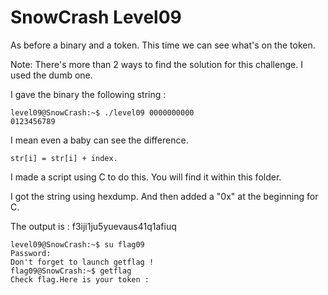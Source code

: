 # SnowCrash Level09

As before a binary and a token.
This time we can see what's on the token.


Note: There's more than 2 ways to find the solution for this challenge.
I used the dumb one.

I gave the binary the following string :
```
level09@SnowCrash:~$ ./level09 0000000000
0123456789
```

I mean even a baby can see the difference.
```
str[i] = str[i] + index.
```

I made a script using C to do this. You will find it within this folder.

I got the string using hexdump. And then added a "0x" at the beginning for C.

The output is : f3iji1ju5yuevaus41q1afiuq

```
level09@SnowCrash:~$ su flag09
Password:
Don't forget to launch getflag !
flag09@SnowCrash:~$ getflag
Check flag.Here is your token : 
```
